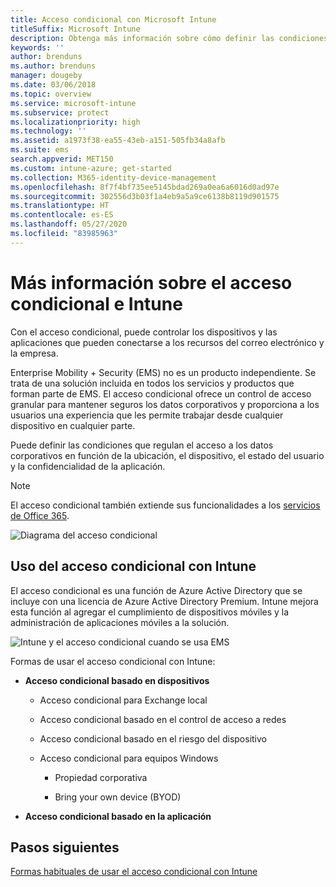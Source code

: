 ```yaml
---
title: Acceso condicional con Microsoft Intune
titleSuffix: Microsoft Intune
description: Obtenga más información sobre cómo definir las condiciones que deben cumplir los usuarios, los dispositivos y las aplicaciones para acceder a los recursos de la empresa en Microsoft Intune.
keywords: ''
author: brenduns
ms.author: brenduns
manager: dougeby
ms.date: 03/06/2018
ms.topic: overview
ms.service: microsoft-intune
ms.subservice: protect
ms.localizationpriority: high
ms.technology: ''
ms.assetid: a1973f38-ea55-43eb-a151-505fb34a8afb
ms.suite: ems
search.appverid: MET150
ms.custom: intune-azure; get-started
ms.collection: M365-identity-device-management
ms.openlocfilehash: 8f7f4bf735ee5145bdad269a0ea6a6016d0ad97e
ms.sourcegitcommit: 302556d3b03f1a4eb9a5a9ce6138b8119d901575
ms.translationtype: HT
ms.contentlocale: es-ES
ms.lasthandoff: 05/27/2020
ms.locfileid: "83985963"
---
```

# <a name="learn-about-conditional-access-and-intune"></a>Más información sobre el acceso condicional e Intune

Con el acceso condicional, puede controlar los dispositivos y las aplicaciones que pueden conectarse a los recursos del correo electrónico y la empresa. 

Enterprise Mobility + Security (EMS) no es un producto independiente. Se trata de una solución incluida en todos los servicios y productos que forman parte de EMS. El acceso condicional ofrece un control de acceso granular para mantener seguros los datos corporativos y proporciona a los usuarios una experiencia que les permite trabajar desde cualquier dispositivo en cualquier parte.

Puede definir las condiciones que regulan el acceso a los datos corporativos en función de la ubicación, el dispositivo, el estado del usuario y la confidencialidad de la aplicación.

> [!NOTE]
> El acceso condicional también extiende sus funcionalidades a los [servicios de Office 365](https://docs.microsoft.com/office365/enterprise/office-365-client-support-conditional-access).

![Diagrama del acceso condicional](./media/conditional-access/ca-diagram-1.png)

## <a name="use-conditional-access-with-intune"></a>Uso del acceso condicional con Intune

El acceso condicional es una función de Azure Active Directory que se incluye con una licencia de Azure Active Directory Premium. Intune mejora esta función al agregar el cumplimiento de dispositivos móviles y la administración de aplicaciones móviles a la solución. 

![Intune y el acceso condicional cuando se usa EMS](./media/conditional-access/intune-with-ca-1.png)

Formas de usar el acceso condicional con Intune:

- **Acceso condicional basado en dispositivos**

  - Acceso condicional para Exchange local

  - Acceso condicional basado en el control de acceso a redes

  - Acceso condicional basado en el riesgo del dispositivo

  - Acceso condicional para equipos Windows

    - Propiedad corporativa

    - Bring your own device (BYOD)

- **Acceso condicional basado en la aplicación**

## <a name="next-steps"></a>Pasos siguientes

[Formas habituales de usar el acceso condicional con Intune](conditional-access-intune-common-ways-use.md)
